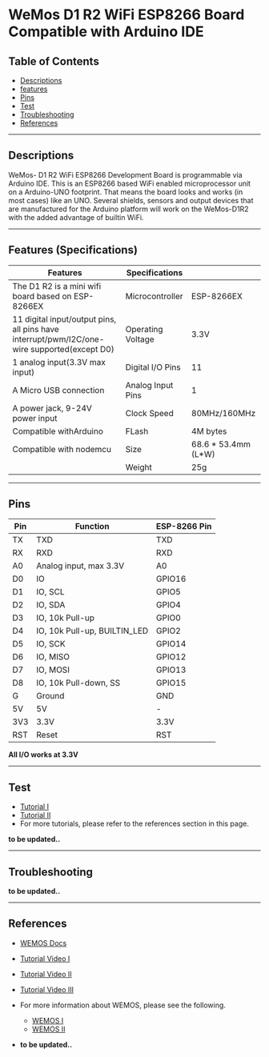 # WeMos D1 R2 WiFi ESP8266 Board Compatible with Arduino IDE

## Table of Contents

-   [Descriptions](#descriptions)
-   [features](#features)
-   [Pins](#pins)
-   [Test](#test-code)
-   [Troubleshooting](#troubleshooting)
-   [References](#references)

---

## Descriptions

WeMos- D1 R2 WiFi ESP8266 Development Board is programmable via Arduino IDE. This is an ESP8266 based WiFi enabled microprocessor unit on a Arduino-UNO footprint. That means the board looks and works (in most cases) like an UNO. Several shields, sensors and output devices that are manufactured for the Arduino platform will work on the WeMos-D1R2 with the added advantage of builtin WiFi.

---

## Features (Specifications)

| Features                                                                                    | Specifications    |                     |
| ------------------------------------------------------------------------------------------- | ----------------- | ------------------- |
| The D1 R2 is a mini wifi board based on ESP-8266EX                                          | Microcontroller   | ESP-8266EX          |
| 11 digital input/output pins, all pins have interrupt/pwm/I2C/one-wire supported(except D0) | Operating Voltage | 3.3V                |
| 1 analog input(3.3V max input)                                                              | Digital I/O Pins  | 11                  |
| A Micro USB connection                                                                      | Analog Input Pins | 1                   |
| A power jack, 9-24V power input                                                             | Clock Speed       | 80MHz/160MHz        |
| Compatible withArduino                                                                      | FLash             | 4M bytes            |
| Compatible with nodemcu                                                                     | Size              | 68.6 * 53.4mm (L*W) |
|                                                                                             | Weight            | 25g                 |

---

## Pins

| Pin | Function                     | ESP-8266 Pin |
| --- | ---------------------------- | ------------ |
| TX  | TXD                          | TXD          |
| RX  | RXD                          | RXD          |
| A0  | Analog input, max 3.3V       | A0           |
| D0  | IO                           | GPIO16       |
| D1  | IO, SCL                      | GPIO5        |
| D2  | IO, SDA                      | GPIO4        |
| D3  | IO, 10k Pull-up              | GPIO0        |
| D4  | IO, 10k Pull-up, BUILTIN_LED | GPIO2        |
| D5  | IO, SCK                      | GPIO14       |
| D6  | IO, MISO                     | GPIO12       |
| D7  | IO, MOSI                     | GPIO13       |
| D8  | IO, 10k Pull-down, SS        | GPIO15       |
| G   | Ground                       | GND          |
| 5V  | 5V                           | -            |
| 3V3 | 3.3V                         | 3.3V         |
| RST | Reset                        | RST          |

**All I/O works at 3.3V**

---

## Test

-   [Tutorial I](https://www.instructables.com/Programming-the-WeMos-Using-Arduino-SoftwareIDE/)
-   [Tutorial II](https://cyaninfinite.com/getting-started-with-the-wemos-d1-esp8266-wifi-board/)
-   For more tutorials, please refer to the references section in this page.

**to be updated..**

---

## Troubleshooting

**to be updated..**

---

## References

-   [WEMOS Docs](http://www.wemos.cc/)
-   [Tutorial Video I](https://www.youtube.com/watch?v=IQVKGAU8jcA)
-   [Tutorial Video II](https://www.youtube.com/watch?v=VkBLvjNgH50)
-   [Tutorial Video III](https://youtu.be/CZVOp4oVfBk)

-   For more information about WEMOS, please see the following.

    -   [WEMOS I](https://www.youtube.com/watch?v=G73fiaOpUAc)
    -   [WEMOS II](https://www.youtube.com/watch?v=TKN9WmunCQU)

-   **to be updated..**

